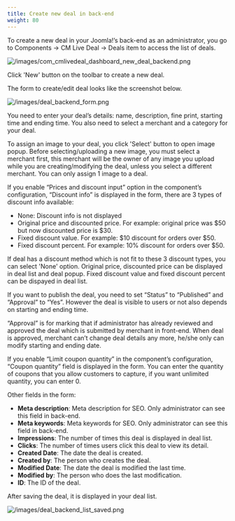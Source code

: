 ```yaml
---
title: Create new deal in back-end
weight: 80
---
```

To create a new deal in your Joomla!’s back-end as an administrator, you go to Components -> CM Live Deal -> Deals item to access the list of deals.

![/images/com_cmlivedeal_dashboard_new_deal_backend.png](/images/com_cmlivedeal_dashboard_new_deal_backend.png)

Click 'New' button on the toolbar to create a new deal.

The form to create/edit deal looks like the screenshot below.

![/images/deal_backend_form.png](/images/deal_backend_form.png)

You need to enter your deal’s details: name, description, fine print, starting time and ending time. You also need to select a merchant and a category for your deal.

To assign an image to your deal, you click 'Select' button to open image popup. Before selecting/uploading a new image, you must select a merchant first, this merchant will be the owner of any image you upload while you are creating/modifying the deal, unless you select a different merchant. You can only assign 1 image to a deal.

If you enable “Prices and discount input” option in the component’s configuration, “Discount info” is displayed in the form, there are 3 types of discount info available:

*   None: Discount info is not displayed
*   Original price and discounted price. For example: original price was $50 but now discounted price is $30.
*   Fixed discount value. For example: $10 discount for orders over $50.
*   Fixed discount percent. For example: 10% discount for orders over $50.

If deal has a discount method which is not fit to these 3 discount types, you can select 'None' option. Original price, discounted price can be displayed in deal list and deal popup. Fixed discount value and fixed discount percent can be dispayed in deal list.

If you want to publish the deal, you need to set “Status” to “Published” and “Approval” to “Yes”. However the deal is visible to users or not also depends on starting and ending time.

“Approval” is for marking that if administrator has already reviewed and approved the deal which is submitted by merchant in front-end. When deal is approved, merchant can’t change deal details any more, he/she only can modify starting and ending date.

If you enable “Limit coupon quantity” in the component’s configuration, “Coupon quantity” field is displayed in the form. You can enter the quantity of coupons that you allow customers to capture, if you want unlimited quantity, you can enter 0.

Other fields in the form: 

*   **Meta description**: Meta description for SEO. Only administrator can see this field in back-end.
*   **Meta keywords**: Meta keywords for SEO. Only administrator can see this field in back-end.
*   **Impressions**: The number of times this deal is displayed in deal list.
*   **Clicks**: The number of times users click this deal to view its detail.
*   **Created Date**: The date the deal is created.
*   **Created by**: The person who creates the deal.
*   **Modified Date**: The date the deal is modified the last time.
*   **Modified by**: The person who does the last modification.
*   **ID**: The ID of the deal.

After saving the deal, it is displayed in your deal list.

![/images/deal_backend_list_saved.png](/images/deal_backend_list_saved.png)
